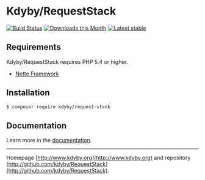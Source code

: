Kdyby/RequestStack
======

[![Build Status](https://travis-ci.org/Kdyby/RequestStack.svg?branch=master)](https://travis-ci.org/Kdyby/RequestStack)
[![Downloads this Month](https://img.shields.io/packagist/dm/kdyby/request-stack.svg)](https://packagist.org/packages/kdyby/request-stack)
[![Latest stable](https://img.shields.io/packagist/v/kdyby/request-stack.svg)](https://packagist.org/packages/kdyby/request-stack)


Requirements
------------

Kdyby/RequestStack requires PHP 5.4 or higher.

- [Nette Framework](https://github.com/nette/nette)


Installation
------------

```sh
$ composer require kdyby/request-stack
```


Documentation
------------

Learn more in the [documentation](https://github.com/Kdyby/RequestStack/blob/master/docs/en/index.md).


-----

Homepage [http://www.kdyby.org](http://www.kdyby.org) and repository [http://github.com/kdyby/RequestStack](http://github.com/kdyby/RequestStack).
